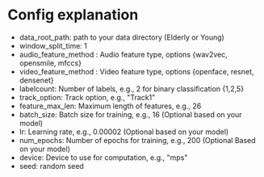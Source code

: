 # Config explanation

-  data_root_path: path to your data directory (Elderly or Young)
-  window_split_time: 1 
-  audio_feature_method : Audio feature type, options {wav2vec, opensmile, mfccs}
-  video_feature_method : Video feature type, options {openface, resnet, densenet}
-  labelcount: Number of labels, e.g., 2 for binary classification {1,2,5}
-  track_option: Track option, e.g., "Track1"
-  feature_max_len: Maximum length of features, e.g., 26
-  batch_size: Batch size for training, e.g., 16 (Optional based on your model)
-  lr: Learning rate, e.g., 0.00002 (Optional based on your model)
-  num_epochs: Number of epochs for training, e.g., 200 (Optional Based on your model)
-  device: Device to use for computation, e.g., "mps"
-  seed: random seed